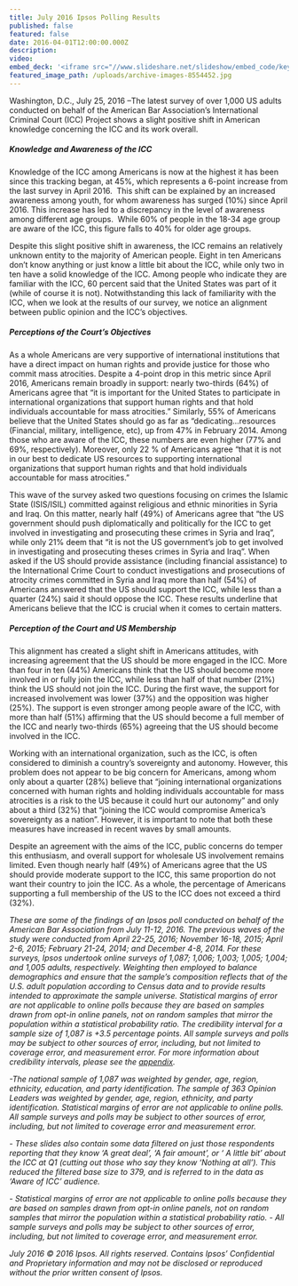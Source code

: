 ```yaml
---
title: July 2016 Ipsos Polling Results
published: false
featured: false
date: 2016-04-01T12:00:00.000Z
description:
video:
embed_deck: '<iframe src="//www.slideshare.net/slideshow/embed_code/key/hiinp2mqEQE6x" width="595" height="485" frameborder="0" marginwidth="0" marginheight="0" scrolling="no" style="border:1px solid #CCC; border-width:1px; margin-bottom:5px; max-width: 100%;" allowfullscreen> </iframe> <div style="margin-bottom:5px"> <strong> <a href="//www.slideshare.net/abaiccproject/aba-icc-topline-july-2016" title="ABA ICC Topline July 2016 " target="_blank">ABA ICC Topline July 2016 </a> </strong> from <strong><a href="//www.slideshare.net/abaiccproject" target="_blank">abaiccproject</a></strong> </div>'
featured_image_path: /uploads/archive-images-8554452.jpg
---
```



Washington, D.C., July 25, 2016 –The latest survey of over 1,000 US adults conducted on behalf of the American Bar Association’s International Criminal Court (ICC) Project shows a slight positive shift in American knowledge concerning the ICC and its work overall.

##### *Knowledge and Awareness of the ICC*

Knowledge of the ICC among Americans is now at the highest it has been since this tracking began, at 45%, which represents a 6-point increase from the last survey in April 2016.&nbsp; This shift can be explained by an increased awareness among youth, for whom awareness has surged (10%) since April 2016. This increase has led to a discrepancy in the level of awareness among different age groups. &nbsp;While 60% of people in the 18-34 age group are aware of the ICC, this figure falls to 40% for older age groups.

Despite this slight positive shift in awareness, the ICC remains an relatively unknown entity to the majority of American people. Eight in ten Americans don’t know anything or just know a little bit about the ICC, while only two in ten have a solid knowledge of the ICC. Among people who indicate they are familiar with the ICC, 60 percent said that the United States was part of it (while of course it is not). Notwithstanding this lack of familiarity with the ICC, when we look at the results of our survey, we notice an alignment between public opinion and the ICC’s objectives.

##### *Perceptions of the Court’s Objectives*

As a whole Americans are very supportive of international institutions that have a direct impact on human rights and provide justice for those who commit mass atrocities. Despite a 4-point drop in this metric since April 2016, Americans remain broadly in support: nearly two-thirds (64%) of Americans agree that “it is important for the United States to participate in international organizations that support human rights and that hold individuals accountable for mass atrocities.” Similarly, 55% of Americans believe that the United States should go as far as “dedicating…resources (Financial, military, intelligence, etc), up from 47% in February 2014. Among those who are aware of the ICC, these numbers are even higher (77% and 69%, respectively). Moreover, only 22 % of Americans agree “that it is not in our best to dedicate US resources to supporting international organizations that support human rights and that hold individuals accountable for mass atrocities.”

This wave of the survey asked two questions focusing on crimes the Islamic State (ISIS/ISIL) committed against religious and ethnic minorities in Syria and Iraq. On this matter, nearly half (49%) of Americans agree that “the US government should push diplomatically and politically for the ICC to get involved in investigating and prosecuting these crimes in Syria and Iraq”, while only 21% deem that “it is not the US government’s job to get involved in investigating and prosecuting theses crimes in Syria and Iraq”. When asked if the US should provide assistance (including financial assistance) to the International Crime Court to conduct investigations and prosecutions of atrocity crimes committed in Syria and Iraq more than half (54%) of Americans answered that the US should support the ICC, while less than a quarter (24%) said it should oppose the ICC. These results underline that Americans believe that the ICC is crucial when it comes to certain matters.

##### *Perception of the Court and US Membership*

This alignment has created a slight shift in Americans attitudes, with increasing agreement that the US should be more engaged in the ICC. More than four in ten (44%) Americans think that the US should become more involved in or fully join the ICC, while less than half of that number (21%) think the US should not join the ICC. During the first wave, the support for increased involvement was lower (37%) and the opposition was higher (25%). The support is even stronger among people aware of the ICC, with more than half (51%) affirming that the US should become a full member of the ICC and nearly two-thirds (65%) agreeing that the US should become involved in the ICC.

Working with an international organization, such as the ICC, is often considered to diminish a country’s sovereignty and autonomy. However, this problem does not appear to be big concern for Americans, among whom only about a quarter (28%) believe that “joining international organizations concerned with human rights and holding individuals accountable for mass atrocities is a risk to the US because it could hurt our autonomy” and only about a third (32%) that “joining the ICC would compromise America’s sovereignty as a nation”. However, it is important to note that both these measures have increased in recent waves by small amounts.

Despite an agreement with the aims of the ICC, public concerns do temper this enthusiasm, and overall support for wholesale US involvement remains limited. Even though nearly half (49%) of Americans agree that the US should provide moderate support to the ICC, this same proportion do not want their country to join the ICC. As a whole, the percentage of Americans supporting a full membership of the US to the ICC does not exceed a third (32%).

*These are some of the findings of an Ipsos poll conducted on behalf of the American Bar Association from July 11-12, 2016. The previous waves of the study were conducted from April 22-25, 2016; November 16-18, 2015; April 2-6, 2015; February 21-24, 2014; and December 4-8, 2014. For these surveys, Ipsos undertook online surveys of 1,087; 1,006; 1,003; 1,005; 1,004; and 1,005 adults, respectively. Weighting then employed to balance demographics and ensure that the sample’s composition reflects that of the U.S. adult population according to Census data and to provide results intended to approximate the sample universe. Statistical margins of error are not applicable to online polls because they are based on samples drawn from opt-in online panels, not on random samples that mirror the population within a statistical probability ratio. The credibility interval for a sample size of 1,087 is +3.5 percentage points. All sample surveys and polls may be subject to other sources of error, including, but not limited to coverage error, and measurement error. For more information about credibility intervals, please see the [appendix](https://www.international-criminal-justice-today.org/ipsos-appendix/).*

*-The national sample of 1,087 was weighted by gender, age, region, ethnicity, education, and party identification. The sample of 363 Opinion Leaders was weighted by gender, age, region, ethnicity, and party identification. Statistical margins of error are not applicable to online polls. All sample surveys and polls may be subject to other sources of error, including, but not limited to coverage error and measurement error.*

*- These slides also contain some data filtered on just those respondents reporting that they know ‘A great deal’, ‘A fair amount’, or ‘ A little bit’ about the ICC at Q1 (cutting out those who say they know ‘Nothing at all’). This reduced the filtered base size to 379, and is referred to in the data as ‘Aware of ICC’ audience.*

*- Statistical margins of error are not applicable to online polls because they are based on samples drawn from opt-in online panels, not on random samples that mirror the population within a statistical probability ratio. - All sample surveys and polls may be subject to other sources of error, including, but not limited to coverage error, and measurement error.*

*July 2016 &copy; 2016 Ipsos. All rights reserved. Contains Ipsos’ Confidential and Proprietary information and may not be disclosed or reproduced without the prior written consent of Ipsos.*
